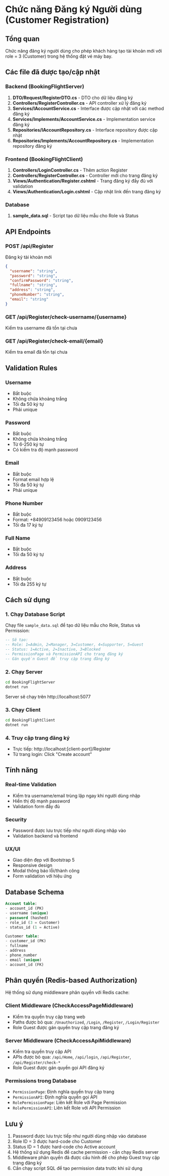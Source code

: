 # Chức năng Đăng ký Người dùng (Customer Registration)

## Tổng quan
Chức năng đăng ký người dùng cho phép khách hàng tạo tài khoản mới với role = 3 (Customer) trong hệ thống đặt vé máy bay.

## Các file đã được tạo/cập nhật

### Backend (BookingFlightServer)
1. **DTO/Request/RegisterDTO.cs** - DTO cho dữ liệu đăng ký
2. **Controllers/RegisterController.cs** - API controller xử lý đăng ký
3. **Services/IAccountService.cs** - Interface được cập nhật với các method đăng ký
4. **Services/Implements/AccountService.cs** - Implementation service đăng ký
5. **Repositories/IAccountRepository.cs** - Interface repository được cập nhật
6. **Repositories/Implements/AccountRepository.cs** - Implementation repository đăng ký

### Frontend (BookingFlightClient)
1. **Controllers/LoginController.cs** - Thêm action Register
2. **Controllers/RegisterController.cs** - Controller mới cho trang đăng ký
3. **Views/Authentication/Register.cshtml** - Trang đăng ký đầy đủ với validation
4. **Views/Authentication/Login.cshtml** - Cập nhật link đến trang đăng ký

### Database
1. **sample_data.sql** - Script tạo dữ liệu mẫu cho Role và Status

## API Endpoints

### POST /api/Register
Đăng ký tài khoản mới
```json
{
  "username": "string",
  "password": "string", 
  "confirmPassword": "string",
  "fullname": "string",
  "address": "string",
  "phoneNumber": "string",
  "email": "string"
}
```

### GET /api/Register/check-username/{username}
Kiểm tra username đã tồn tại chưa

### GET /api/Register/check-email/{email}  
Kiểm tra email đã tồn tại chưa

## Validation Rules

### Username
- Bắt buộc
- Không chứa khoảng trắng
- Tối đa 50 ký tự
- Phải unique

### Password
- Bắt buộc
- Không chứa khoảng trắng
- Từ 6-250 ký tự
- Có kiểm tra độ mạnh password

### Email
- Bắt buộc
- Format email hợp lệ
- Tối đa 50 ký tự
- Phải unique

### Phone Number
- Bắt buộc
- Format: +84909123456 hoặc 0909123456
- Tối đa 17 ký tự

### Full Name
- Bắt buộc
- Tối đa 50 ký tự

### Address
- Bắt buộc
- Tối đa 255 ký tự

## Cách sử dụng

### 1. Chạy Database Script
Chạy file `sample_data.sql` để tạo dữ liệu mẫu cho Role, Status và Permission:
```sql
-- Sẽ tạo:
-- Role: 1=Admin, 2=Manager, 3=Customer, 4=Supporter, 5=Guest  
-- Status: 1=Active, 2=Inactive, 3=Blocked
-- PermissionPage và PermissionAPI cho trang đăng ký
-- Gán quyền Guest để truy cập trang đăng ký
```

### 2. Chạy Server
```bash
cd BookingFlightServer
dotnet run
```
Server sẽ chạy trên http://localhost:5077

### 3. Chạy Client  
```bash
cd BookingFlightClient
dotnet run
```

### 4. Truy cập trang đăng ký
- Trực tiếp: http://localhost:[client-port]/Register
- Từ trang login: Click "Create account"

## Tính năng

### Real-time Validation
- Kiểm tra username/email trùng lặp ngay khi người dùng nhập
- Hiển thị độ mạnh password
- Validation form đầy đủ

### Security
- Password được lưu trực tiếp như người dùng nhập vào
- Validation backend và frontend

### UX/UI
- Giao diện đẹp với Bootstrap 5
- Responsive design
- Modal thông báo lỗi/thành công
- Form validation với hiệu ứng

## Database Schema
```sql
Account table:
- account_id (PK)
- username (unique)
- password (hashed)
- role_id (3 = Customer)
- status_id (1 = Active)

Customer table:  
- customer_id (PK)
- fullname
- address
- phone_number
- email (unique)
- account_id (FK)
```

## Phân quyền (Redis-based Authorization)

Hệ thống sử dụng middleware phân quyền với Redis cache:

### Client Middleware (CheckAccessPageMiddleware)
- Kiểm tra quyền truy cập trang web
- Paths được bỏ qua: `/Unauthorized`, `/Login`, `/Register`, `/Login/Register`
- Role Guest được gán quyền truy cập trang đăng ký

### Server Middleware (CheckAccessApiMiddleware)  
- Kiểm tra quyền truy cập API
- APIs được bỏ qua: `/api/Home`, `/api/login`, `/api/Register`, `/api/Register/check-*`
- Role Guest được gán quyền gọi API đăng ký

### Permissions trong Database
- `PermissionPage`: Định nghĩa quyền truy cập trang
- `PermissionAPI`: Định nghĩa quyền gọi API  
- `RolePermissionPage`: Liên kết Role với Page Permission
- `RolePermissionAPI`: Liên kết Role với API Permission
## Lưu ý
1. Password được lưu trực tiếp như người dùng nhập vào database
2. Role ID = 3 được hard-code cho Customer
3. Status ID = 1 được hard-code cho Active account
4. Hệ thống sử dụng Redis để cache permission - cần chạy Redis server
5. Middleware phân quyền đã được cấu hình để cho phép Guest truy cập trang đăng ký
6. Cần chạy script SQL để tạo permission data trước khi sử dụng
